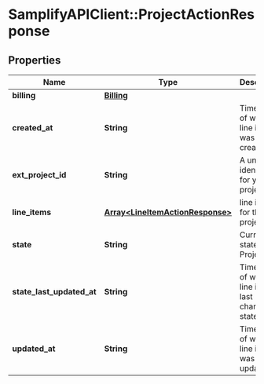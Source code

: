 # SamplifyAPIClient::ProjectActionResponse

## Properties
Name | Type | Description | Notes
------------ | ------------- | ------------- | -------------
**billing** | [**Billing**](Billing.md) |  | [optional] 
**created_at** | **String** | Timestamp of when the line item was created | [optional] 
**ext_project_id** | **String** | A unique identifier for your project | [optional] 
**line_items** | [**Array&lt;LineItemActionResponse&gt;**](LineItemActionResponse.md) | line items for the project | [optional] 
**state** | **String** | Current state of the Project | [optional] 
**state_last_updated_at** | **String** | Timestamp of when the line item last changed its state | [optional] 
**updated_at** | **String** | Timestamp of when the line item was updated | [optional] 


